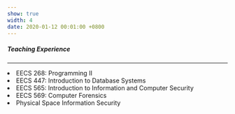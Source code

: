 ```yaml
---
show: true
width: 4
date: 2020-01-12 00:01:00 +0800
---
```


<div class="p-4">
    <h5>Teaching Experience</h5>
    <hr />
    <p>
      <li> EECS 268: Programming II </li>
      <li> EECS 447: Introduction to Database Systems </li>
      <li> EECS 565: Introduction to Information and Computer Security </li>
      <li> EECS 569: Computer Forensics </li>
      <li> Physical Space Information Security </li>
    </p>
</div>
